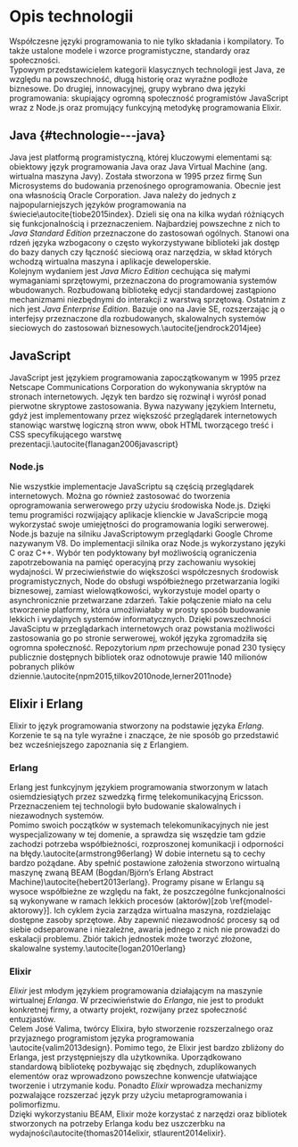 # Opis technologii

Współczesne języki programowania to nie tylko składania i kompilatory. To także ustalone modele i wzorce programistyczne, standardy oraz społeczności.  
Typowym przedstawicielem kategorii klasycznych technologii jest Java, ze względu na powszechność, długą historię oraz wyraźne podłoże biznesowe. Do drugiej, innowacyjnej, grupy wybrano dwa języki programowania: skupiający ogromną społeczność programistów JavaScript wraz z Node.js oraz promujący funkcyjną metodykę programowania Elixir.

## Java {#technologie---java}

Java jest platformą programistyczną, której kluczowymi elementami są: obiektowy język programowania Java oraz Java Virtual Machine (ang. wirtualna maszyna Javy). Została stworzona w 1995 przez firmę Sun Microsystems do budowania przenośnego oprogramowania. Obecnie jest ona własnością Oracle Corporation. Java należy do jednych z najpopularniejszych języków programowania na świecie\autocite{tiobe2015index}.
Dzieli się ona na kilka wydań różniących się funkcjonalnością i przeznaczeniem. Najbardziej powszechne z nich to *Java Standard Edition* przeznaczone do zastosowań ogólnych. Stanowi ona rdzeń języka wzbogacony o często wykorzystywane biblioteki jak dostęp do bazy danych czy łączność sieciową oraz narzędzia, w skład których wchodzą wirtualna maszyna i aplikacje deweloperskie.  
Kolejnym wydaniem jest *Java Micro Edition* cechująca się małymi wymaganiami sprzętowymi, przeznaczona do programowania systemów wbudowanych. Rozbudowaną bibliotekę edycji standardowej zastąpiono mechanizmami niezbędnymi do interakcji z warstwą sprzętową. 
Ostatnim z nich jest *Java Enterprise Edition*. Bazuje ono na Javie SE, rozszerzając ją o interfejsy przeznaczone dla rozbudowanych, skalowalnych systemów sieciowych do zastosowań biznesowych.\autocite{jendrock2014jee}

## JavaScript

JavaScript jest językiem programowania zapoczątkowanym w 1995 przez Netscape Communications Corporation do wykonywania skryptów na stronach internetowych. Język ten bardzo się rozwinął i wyrósł ponad pierwotne skryptowe zastosowania. Bywa nazywany językiem Internetu, gdyż jest implementowany przez większość przeglądarek internetowych stanowiąc warstwę logiczną stron www, obok HTML tworzącego treść i CSS specyfikującego warstwę prezentacji.\autocite{flanagan2006javascript}

### Node.js

Nie wszystkie implementacje JavaScriptu są częścią przeglądarek internetowych. Można go również zastosować do tworzenia oprogramowania serwerowego przy użyciu środowiska Node.js. Dzięki temu programiści rozwijający aplikacje klienckie w JavaScripcie mogą wykorzystać swoje umiejętności do programowania logiki serwerowej. Node.js bazuje na silniku JavaScriptowym przeglądarki Google Chrome nazywanym V8. Do implementacji silnika oraz Node.js wykorzystano języki C oraz C++. Wybór ten podyktowany był możliwością ograniczenia zapotrzebowania na pamięć operacyjną przy zachowaniu wysokiej wydajności. W przeciwieństwie do większości współczesnych środowisk programistycznych, Node do obsługi współbieżnego przetwarzania logiki biznesowej, zamiast wielowątkowości, wykorzystuje model oparty o asynchronicznie przetwarzane zdarzeń. Takie połączenie miało na celu stworzenie platformy, która umożliwiałaby w prosty sposób budowanie lekkich i wydajnych systemów informatycznych. Dzięki powszechności JavaSciptu w przeglądarkach internetowych oraz powstania możliwości zastosowania go po stronie serwerowej, wokół języka zgromadziła się ogromna społeczność. Repozytorium *npm* przechowuje ponad 230 tysięcy publicznie dostępnych bibliotek oraz odnotowuje prawie 140 milionów pobranych plików dziennie.\autocite{npm2015,tilkov2010node,lerner2011node}

## Elixir i Erlang

Elixir to język programowania stworzony na podstawie języka *Erlang*.  Korzenie te są na tyle wyraźne i znaczące, że nie sposób go przedstawić bez wcześniejszego zapoznania się z Erlangiem.

### Erlang

Erlang jest funkcyjnym językiem programowania stworzonym w latach osiemdziesiątych przez szwedzką firmę telekomunikacyjną Ericsson. Przeznaczeniem tej technologii było budowanie skalowalnych i niezawodnych systemów.  
Pomimo swoich początków w systemach telekomunikacyjnych nie jest wyspecjalizowany w tej domenie, a sprawdza się wszędzie tam gdzie zachodzi potrzeba współbieżności, rozproszonej komunikacji i odporności na błędy.\autocite{armstrong96erlang} W dobie internetu są to cechy bardzo pożądane. Aby spełnić postawione założenia stworzono wirtualną maszynę zwaną BEAM (Bogdan/Björn’s Erlang Abstract Machine)\autocite{hebert2013erlang}. Programy pisane w Erlangu są wysoce współbieżne ze względu na fakt, że poszczególne funkcjonalności są wykonywane w ramach lekkich procesów (aktorów)[zob \ref{model-aktorowy}]. Ich cyklem życia zarządza wirtualna maszyna, rozdzielając dostępne zasoby sprzętowe. Aby zapewnić niezawodność procesy są od siebie odseparowane i niezależne, awaria jednego z nich nie prowadzi do eskalacji problemu. Zbiór takich jednostek może tworzyć złożone, skalowalne systemy.\autocite{logan2010erlang}

### Elixir

*Elixir* jest młodym językiem programowania działającym na maszynie wirtualnej *Erlanga*. W przeciwieństwie do *Erlanga*, nie jest to produkt konkretnej firmy, a otwarty projekt, rozwijany przez społeczność entuzjastów.  
Celem José Valima, twórcy Elixira, było stworzenie rozszerzalnego oraz przyjaznego programistom języka programowania \autocite{valim2013design}. Pomimo tego, że Elixir jest bardzo zbliżony do Erlanga, jest przystępniejszy dla użytkownika. Uporządkowano standardową bibliotekę pozbywając się zbędnych, zduplikowanych elementów oraz wprowadzono powszechne konwencje ułatwiające tworzenie i utrzymanie kodu. Ponadto *Elixir* wprowadza mechanizmy pozwalające rozszerzać język przy użyciu metaprogramowania i polimorfizmu.  
Dzięki wykorzystaniu BEAM, Elixir może korzystać z narzędzi oraz bibliotek stworzonych na potrzeby Erlanga kodu bez uszczerbku na wydajności\autocite{thomas2014elixir, stlaurent2014elixir}.
